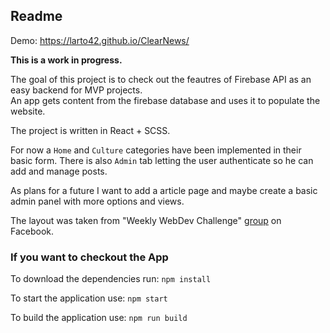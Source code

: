 ## Readme
Demo: https://larto42.github.io/ClearNews/

**This is a work in progress.**


The goal of this project is to check out the feautres of Firebase API as an easy backend for MVP projects.\
An app gets content from the firebase database and uses it to populate the website.  

The project is written in React + SCSS.

For now a `Home` and `Culture` categories have been implemented in their basic form. There is also `Admin` tab letting the user authenticate so he can add and manage posts.

As plans for a future I want to add a article page and maybe create a basic admin panel with more options and views.

The layout was taken from "Weekly WebDev Challenge" [group](https://www.facebook.com/groups/940002776068923/) on Facebook.

### If you want to checkout the App
To download the dependencies run:
```npm install```

To start the application use:
``` npm start ```

To build the application use:
``` npm run build ```
